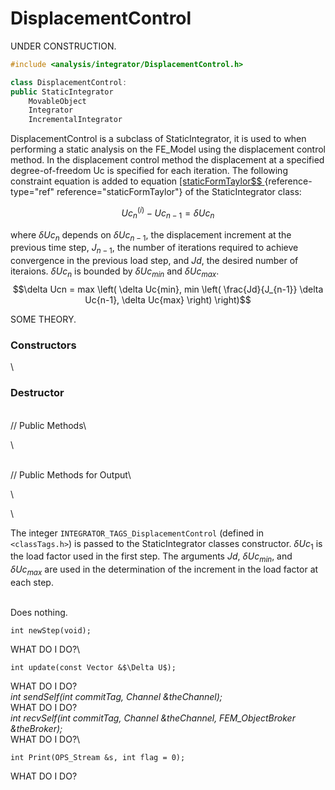 # DisplacementControl 

UNDER CONSTRUCTION.

```cpp
#include <analysis/integrator/DisplacementControl.h>

class DisplacementControl: 
public StaticIntegrator
    MovableObject
    Integrator
    IncrementalIntegrator
```


DisplacementControl is a subclass of StaticIntegrator, it is used to
when performing a static analysis on the FE_Model using the displacement
control method. In the displacement control method the displacement at a
specified degree-of-freedom Uc is specified for each iteration. The
following constraint equation is added to
equation [\[staticFormTaylor$$
](#staticFormTaylor){reference-type="ref"
reference="staticFormTaylor"} of the StaticIntegrator class:

$$Uc_n^{(i)} - Uc_{n-1} = \delta Uc_n$$

where $\delta Uc_n$ depends on $\delta Uc_{n-1}$, the displacement
increment at the previous time step, $J_{n-1}$, the number of iterations
required to achieve convergence in the previous load step, and $Jd$, the
desired number of iteraions. $\delta
Uc_n$ is bounded by $\delta Uc_{min}$ and $\delta Uc_{max}$.
$$\delta Ucn = max \left( \delta Uc{min}, min \left(
\frac{Jd}{J_{n-1}} \delta Uc{n-1}, \delta Uc{max} \right) \right)$$

SOME THEORY.

### Constructors

\
### Destructor

\
// Public Methods\

\

\
// Public Methods for Output\

\

\

The integer `INTEGRATOR_TAGS_DisplacementControl` (defined in
 `<classTags.h>`) is passed to the StaticIntegrator classes
constructor. $\delta Uc_1$ is the load factor used in the first step.
The arguments $Jd$, $\delta Uc_{min}$, and $\delta
Uc_{max}$ are used in the determination of the increment in the load
factor at each step.

\
Does nothing.


```{.cpp}
int newStep(void);
```

WHAT DO I DO?\

```{.cpp}
int update(const Vector &$\Delta U$);
```

WHAT DO I DO?\
*int sendSelf(int commitTag, Channel &theChannel);* \
WHAT DO I DO?\
*int recvSelf(int commitTag, Channel &theChannel, FEM_ObjectBroker
&theBroker);* \
WHAT DO I DO?\

```{.cpp}
int Print(OPS_Stream &s, int flag = 0);
```

WHAT DO I DO?
